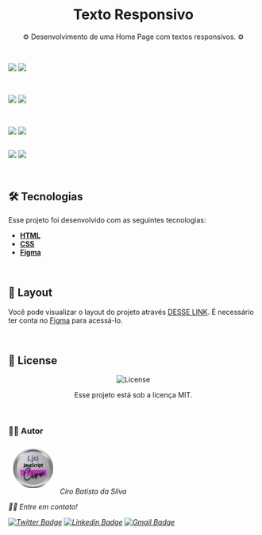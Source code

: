 <h1 align="center"> 
Texto Responsivo
</h1>

<p align="center">
⚙️ Desenvolvimento de uma Home Page com textos responsivos. ⚙️
</p>

<br>

<div style="display: grid;" >
<p>
  <img src=".github/Dashboard-Nivo.jpg" width="45%">
  <img src=".github/Dashboard.jpg" width="45%">
</p>
</br>
<p>
  <img src=".github/Tags.jpg" width="45%">
  <img src=".github/Create tag.jpg" width="45%">
</p>
</br>
<p>
  <img src=".github/Uploads.jpg" width="45%">
  <img src=".github/New upload.jpg" width="45%">
</p>
<p>
  <img src=".github/New upload (Empty).jpg" width="45%">
  <img src=".github/Create collection.jpg" width="45%">
</p>
</div>

<br>

## 🛠 Tecnologias

Esse projeto foi desenvolvido com as seguintes tecnologias:

- **[HTML](#)**
- **[CSS](#)**
- **[Figma](https://www.figma.com/dev-mode/)**

<br>

## 🎨 Layout

Você pode visualizar o layout do projeto através [DESSE LINK](#). É necessário ter conta no [Figma](https://figma.com) para acessá-lo.

<br>

## 📝 License

<p align="center">
  <img alt="License" src="https://img.shields.io/static/v1?label=license&message=MIT&color=49AA26&labelColor=000000">
</p>
<p align="center">Esse projeto está sob a licença MIT.</p>

<br>

### 👨‍💻 Autor

 <img style="border-radius: 50%;" src="./public/TI-System.png" width="100px;" alt=""/>
 <em>Ciro Batista da Silva<em>
 
 <br/>

 <p>👋🏽 Entre em contato!</p>

[![Twitter Badge](https://img.shields.io/badge/-@CiroSilva2020-1ca0f1?style=flat-square&labelColor=1ca0f1&logo=twitter&logoColor=white&link=https://twitter.com/CiroSilva2020)](https://twitter.com/CiroSilva2020) [![Linkedin Badge](https://img.shields.io/badge/-Ciro-blue?style=flat-square&logo=Linkedin&logoColor=white&link=https://www.linkedin.com/in/ciro-batista-da-silva-8b6838205/)](https://www.linkedin.com/in/ciro-batista-da-silva-8b6838205/)
[![Gmail Badge](https://img.shields.io/badge/-cirofight@gmail.com-c14438?style=flat-square&logo=Gmail&logoColor=white&link=mailto:cirofight@gmail.com)](mailto:cirofight@gmail.com)
